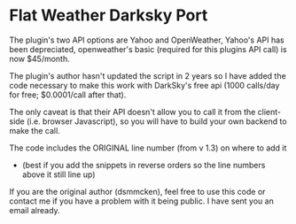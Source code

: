 # Flat Weather Darksky Port


The plugin's two API options are Yahoo and OpenWeather, Yahoo's API has been depreciated, openweather's basic (required for this plugins API call) is now $45/month.

The plugin's author hasn't updated the script in 2 years so I have added the code necessary to make this work with DarkSky's free api (1000 calls/day for free; $0.0001/call after that).

The only caveat is that their API doesn't allow you to call it from the client-side (i.e. browser Javascript), so you will have to build your own backend to make the call.


The code includes the ORIGINAL line number (from v 1.3) on where to add it

- (best if you add the snippets in reverse orders so the line numbers above it still line up)

If you are the original author (dsmmcken), feel free to use this code or contact me if you 
have a problem with it being public. I have sent you an email already.